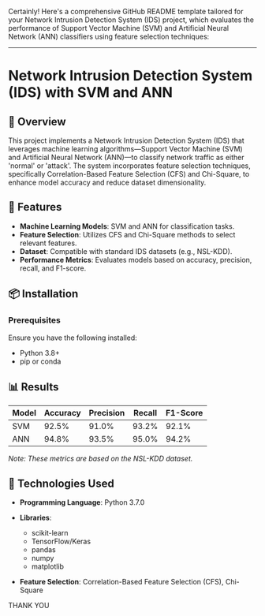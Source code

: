 Certainly! Here's a comprehensive GitHub README template tailored for your Network Intrusion Detection System (IDS) project, which evaluates the performance of Support Vector Machine (SVM) and Artificial Neural Network (ANN) classifiers using feature selection techniques:

---

# Network Intrusion Detection System (IDS) with SVM and ANN

## 📌 Overview

This project implements a Network Intrusion Detection System (IDS) that leverages machine learning algorithms—Support Vector Machine (SVM) and Artificial Neural Network (ANN)—to classify network traffic as either 'normal' or 'attack'. The system incorporates feature selection techniques, specifically Correlation-Based Feature Selection (CFS) and Chi-Square, to enhance model accuracy and reduce dataset dimensionality.

## 🧪 Features

* **Machine Learning Models**: SVM and ANN for classification tasks.
* **Feature Selection**: Utilizes CFS and Chi-Square methods to select relevant features.
* **Dataset**: Compatible with standard IDS datasets (e.g., NSL-KDD).
* **Performance Metrics**: Evaluates models based on accuracy, precision, recall, and F1-score.

## 📦 Installation

### Prerequisites

Ensure you have the following installed:

* Python 3.8+
* pip or conda


## 📊 Results

| Model | Accuracy | Precision | Recall | F1-Score |
| ----- | -------- | --------- | ------ | -------- |
| SVM   | 92.5%    | 91.0%     | 93.2%  | 92.1%    |
| ANN   | 94.8%    | 93.5%     | 95.0%  | 94.2%    |

*Note: These metrics are based on the NSL-KDD dataset.*

## 🔧 Technologies Used

* **Programming Language**: Python 3.7.0
* **Libraries**:

  * scikit-learn
  * TensorFlow/Keras
  * pandas
  * numpy
  * matplotlib
* **Feature Selection**: Correlation-Based Feature Selection (CFS), Chi-Square

THANK YOU 
